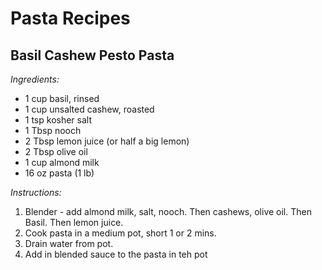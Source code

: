 # Pasta Recipes

## Basil Cashew Pesto Pasta
*Ingredients:*
- 1 cup basil, rinsed
- 1 cup unsalted cashew, roasted
- 1 tsp kosher salt
- 1 Tbsp nooch
- 2 Tbsp lemon juice (or half a big lemon)
- 2 Tbsp olive oil
- 1 cup almond milk
- 16 oz pasta (1 lb)

*Instructions:*
1. Blender - add almond milk, salt, nooch.  Then cashews, olive oil.  Then Basil.  Then lemon juice.  
2. Cook pasta in a medium pot, short 1 or 2 mins.
3. Drain water from pot.  
4. Add in blended sauce to the pasta in teh pot
